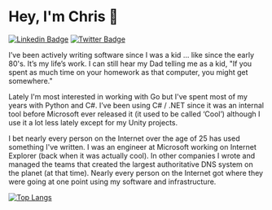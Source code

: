 # Hey, I'm Chris 👋

[![Linkedin Badge](https://img.shields.io/badge/-Chris%20Cowherd-blue?style=flat-square&logo=Linkedin&logoColor=white&link=https://www.linkedin.com/in/chriscowherd/)](https://www.linkedin.com/in/chriscowherd/)
[![Twitter Badge](https://img.shields.io/badge/-@chriscowherd-1ca0f1?style=flat-square&labelColor=1ca0f1&logo=twitter&logoColor=white&link=https://twitter.com/chriscowherd)](https://twitter.com/chriscowherd) 

I’ve been actively writing software since I was a kid ... like since the early 80's. It’s my life’s work. I can still hear my Dad telling me as a kid, "If you spent as much time on your homework as that computer, you might get somewhere."

Lately I'm most interested in working with Go but I've spent most of my years with Python and C#. I’ve been using C# / .NET since it was an internal tool before Microsoft ever released it (it used to be called ‘Cool’) although I use it a lot less lately except for my Unity projects.

I bet nearly every person on the Internet over the age of 25 has used something I've written. I was an engineer at Microsoft working on Internet Explorer (back when it was actually cool).  In other companies I wrote and managed the teams that created the largest authoritative DNS system on the planet (at that time). Nearly every person on the Internet got where they were going at one point using my software and infrastructure.

[![Top Langs](https://github-readme-stats.vercel.app/api/top-langs/?username=chriscow&count_private=true)](https://github.com/chriscow/github-readme-stats)
